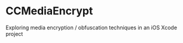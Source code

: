 CCMediaEncrypt
==============

Exploring media encryption / obfuscation techniques in an iOS Xcode project
